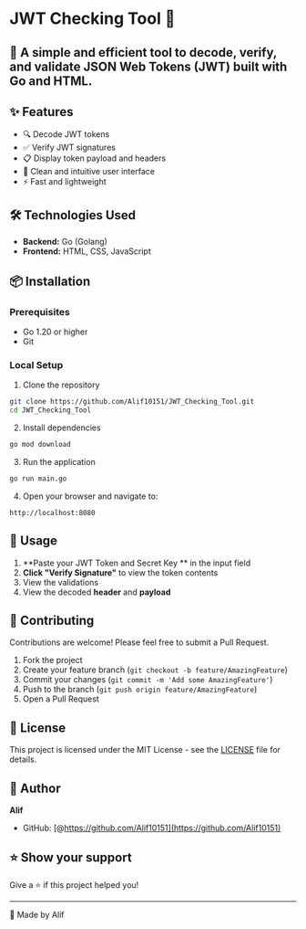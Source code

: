 # JWT Checking Tool 🔐

## 🚀 A simple and efficient tool to decode, verify, and validate JSON Web Tokens (JWT) built with Go and HTML.

## ✨ Features

- 🔍 Decode JWT tokens
- ✅ Verify JWT signatures
- 📋 Display token payload and headers
- 🎨 Clean and intuitive user interface
- ⚡ Fast and lightweight

## 🛠️ Technologies Used

- **Backend:** Go (Golang)
- **Frontend:** HTML, CSS, JavaScript

## 📦 Installation

### Prerequisites
- Go 1.20 or higher
- Git

### Local Setup

1. Clone the repository
```bash
git clone https://github.com/Alif10151/JWT_Checking_Tool.git
cd JWT_Checking_Tool
```

2. Install dependencies
```bash
go mod download
```

3. Run the application
```bash
go run main.go
```

4. Open your browser and navigate to:
```
http://localhost:8080
```

## 📖 Usage

1. **Paste your JWT Token and Secret Key ** in the input field
2. **Click "Verify Signature"** to view the token contents
3. View the validations
4. View the decoded **header** and **payload**

## 🤝 Contributing

Contributions are welcome! Please feel free to submit a Pull Request.

1. Fork the project
2. Create your feature branch (`git checkout -b feature/AmazingFeature`)
3. Commit your changes (`git commit -m 'Add some AmazingFeature'`)
4. Push to the branch (`git push origin feature/AmazingFeature`)
5. Open a Pull Request

## 📝 License

This project is licensed under the MIT License - see the [LICENSE](LICENSE) file for details.

## 👤 Author

**Alif**

- GitHub: [@https://github.com/Alif10151](https://github.com/Alif10151)

## ⭐ Show your support

Give a ⭐️ if this project helped you!

---

🎨 Made by Alif
